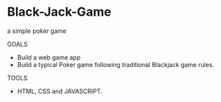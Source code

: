 # Black-Jack-Game
a simple poker game

GOALS
- Build a web game app
- Build a typical Poker game following traditional Blackjack game rules.

TOOLS
- HTML, CSS and JAVASCRIPT.
